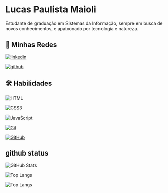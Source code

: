 
# Lucas Paulista Maioli 

Estudante de graduação em Sistemas da Informação, sempre em busca de novos conhecimentos, e apaixonado por tecnologia e natureza.


## 🔗 Minhas Redes

[![linkedin](https://img.shields.io/badge/linkedin-0A66C2?style=for-the-badge&logo=linkedin&logoColor=white)](https://www.linkedin.com/in/lucas-maioli/)

[![github](https://img.shields.io/badge/github-000?style=for-the-badge&logo=github&logoColor=whitq)](https://twitter.com/)


## 🛠 Habilidades
![HTML](https://img.shields.io/badge/HTML-4A148C?style=for-the-badge&logo=html5&logoColor=30A3DC)

![CSS3](https://img.shields.io/badge/CSS3-4A148C?style=for-the-badge&logo=css3&logoColor=E94D5F)

![JavaScript](https://img.shields.io/badge/JavaScript-4A148C?style=for-the-badge&logo=javascript&logoColor=F0DB4F)

[![Git](https://img.shields.io/badge/Git-4A148C?style=for-the-badge&logo=git&logoColor=229AFF)](https://git-scm.com/doc)

[![GitHub](https://img.shields.io/badge/GitHub-4A148C?style=for-the-badge&logo=github&logoColor=229AFF)](https://docs.github.com/)


## github status

![GitHub Stats](https://github-readme-stats.vercel.app/api?username=Lucas-Maioli&theme=transparent&bg_color=000&border_color=30A3DC&show_icons=true&icon_color=30A3DC&title_color=E94D5F&text_color=FFF)

![Top Langs](https://github-readme-stats-git-masterrstaa-rickstaa.vercel.app/api/top-langs/?username=Lucas-Maioli&bg_color=000&border_color=30A3DC&title_color=E94D5F&text_color=FFF)

![Top Langs](https://github-readme-stats-git-masterrstaa-rickstaa.vercel.app/api/top-langs/?username=Lucas-Maioli&layout=compact&bg_color=000&border_color=30A3DC&title_color=E94D5F&text_color=FFF)